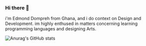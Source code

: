 ### Hi there 👋


i'm Edmond Dompreh from Ghana, and i do context on Design and Development. im highly enthused in matters concerning learning programming languages and designing Arts.

![Anurag's GitHub stats](https://github-readme-stats.vercel.app/api?username=Edmonddompreh&hide=contribs,prs)

